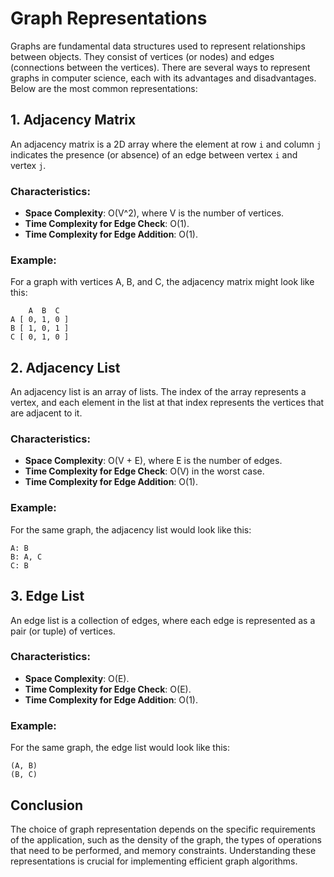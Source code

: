 # Graph Representations

Graphs are fundamental data structures used to represent relationships between objects. They consist of vertices (or nodes) and edges (connections between the vertices). There are several ways to represent graphs in computer science, each with its advantages and disadvantages. Below are the most common representations:

## 1. Adjacency Matrix

An adjacency matrix is a 2D array where the element at row `i` and column `j` indicates the presence (or absence) of an edge between vertex `i` and vertex `j`. 

### Characteristics:
- **Space Complexity**: O(V^2), where V is the number of vertices.
- **Time Complexity for Edge Check**: O(1).
- **Time Complexity for Edge Addition**: O(1).

### Example:
For a graph with vertices A, B, and C, the adjacency matrix might look like this:

```
    A  B  C
A [ 0, 1, 0 ]
B [ 1, 0, 1 ]
C [ 0, 1, 0 ]
```

## 2. Adjacency List

An adjacency list is an array of lists. The index of the array represents a vertex, and each element in the list at that index represents the vertices that are adjacent to it.

### Characteristics:
- **Space Complexity**: O(V + E), where E is the number of edges.
- **Time Complexity for Edge Check**: O(V) in the worst case.
- **Time Complexity for Edge Addition**: O(1).

### Example:
For the same graph, the adjacency list would look like this:

```
A: B
B: A, C
C: B
```

## 3. Edge List

An edge list is a collection of edges, where each edge is represented as a pair (or tuple) of vertices.

### Characteristics:
- **Space Complexity**: O(E).
- **Time Complexity for Edge Check**: O(E).
- **Time Complexity for Edge Addition**: O(1).

### Example:
For the same graph, the edge list would look like this:

```
(A, B)
(B, C)
```

## Conclusion

The choice of graph representation depends on the specific requirements of the application, such as the density of the graph, the types of operations that need to be performed, and memory constraints. Understanding these representations is crucial for implementing efficient graph algorithms.